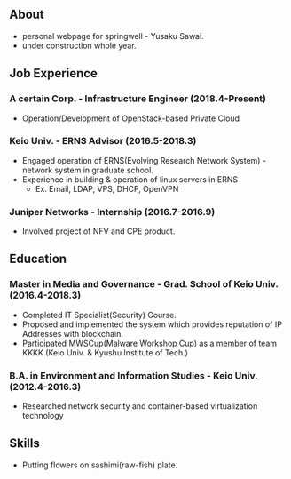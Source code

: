 ## About
- personal webpage for springwell - Yusaku Sawai.
- under construction whole year.

## Job Experience
### A certain Corp. - Infrastructure Engineer (2018.4-Present)
- Operation/Development of OpenStack-based Private Cloud
### Keio Univ. - ERNS Advisor (2016.5-2018.3)
- Engaged operation of ERNS(Evolving Research Network System) - network system in graduate school.
- Experience in building & operation of linux servers in ERNS
  - Ex. Email, LDAP, VPS, DHCP, OpenVPN
### Juniper Networks - Internship (2016.7-2016.9)
  - Involved project of NFV and CPE product.

## Education
### Master in Media and Governance - Grad. School of Keio Univ. (2016.4-2018.3)
- Completed IT Specialist(Security) Course.
- Proposed and implemented the system which provides reputation of IP Addresses with blockchain.
- Participated MWSCup(Malware Workshop Cup) as a member of team KKKK (Keio Univ. & Kyushu Institute of Tech.)
### B.A. in Environment and Information Studies - Keio Univ. (2012.4-2016.3)
- Researched network security and container-based virtualization technology

## Skills
- Putting flowers on sashimi(raw-fish) plate.
